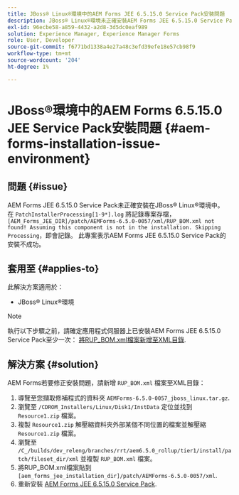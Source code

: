 ```yaml
---
title: JBoss® Linux®環境中的AEM Forms JEE 6.5.15.0 Service Pack安裝問題
description: JBoss® Linux®環境未正確安裝AEM Forms JEE 6.5.15.0 Service Pack，應用程式伺服器不會套用任何修補程式變更。 將'RUP_BOM.xml'檔案新增至XML目錄。
exl-id: 96ecbe58-a859-4432-a2d8-3d5dc0eaf989
solution: Experience Manager, Experience Manager Forms
role: User, Developer
source-git-commit: f6771bd1338a4e27a48c3efd39efe18e57cb98f9
workflow-type: tm+mt
source-wordcount: '204'
ht-degree: 1%

---
```


# JBoss®環境中的AEM Forms 6.5.15.0 JEE Service Pack安裝問題 {#aem-forms-installation-issue-environment}

## 問題 {#issue}

AEM Forms JEE 6.5.15.0 Service Pack未正確安裝在JBoss® Linux®環境中。 在 `PatchInstallerProcessing[1-9*].log` 將記錄專案存檔， `[AEM_Forms_JEE_DIR]/patch/AEMForms-6.5.0-0057/xml/RUP_BOM.xml not found! Assuming this component is not in the installation. Skipping Processing`，即會記錄。 此專案表示AEM Forms JEE 6.5.15.0 Service Pack的安裝不成功。

## 套用至 {#applies-to}

此解決方案適用於：
* JBoss® Linux®環境

>[!NOTE]
>
> 執行以下步驟之前，請確定應用程式伺服器上已安裝AEM Forms JEE 6.5.15.0 Service Pack至少一次： [將RUP_BOM.xml檔案新增至XML目錄](#solution-solution).

## 解決方案 {#solution}

AEM Forms若要修正安裝問題，請新增 `RUP_BOM.xml` 檔案至XML目錄：
1. 導覽至您擷取修補程式的資料夾 `AEMForms-6.5.0-0057_jboss_linux.tar.gz`.
1. 瀏覽至 `/CDROM_Installers/Linux/Disk1/InstData` 定位並找到 `Resource1.zip` 檔案。
1. 複製 `Resource1.zip` 解壓縮資料夾外部某個不同位置的檔案並解壓縮 `Resource1.zip` 檔案。
1. 瀏覽至 `/C_/builds/dev_releng/branches/rrt/aem6.5.0_rollup/tier1/install/patch/fileset_dir/xml` 並複製 `RUP_BOM.xml` 檔案。
1. 將RUP_BOM.xml檔案貼到 `[aem_forms_jee_installation_dir]/patch/AEMForms-6.5.0-0057/xml`.
1. 重新安裝 [AEM Forms JEE 6.5.15.0 Service Pack](https://experienceleague.adobe.com/docs/experience-manager-release-information/aem-release-updates/forms-updates/aem-forms-releases.html).
